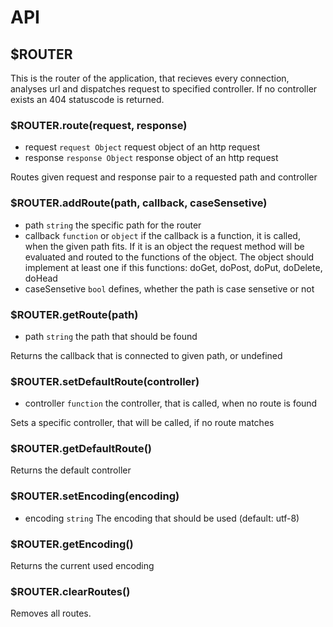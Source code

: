 
# API

## $ROUTER
This is the router of the application, that recieves every connection, analyses url and dispatches request to specified controller. If no controller exists an 404 statuscode is returned.

### $ROUTER.route(request, response)
* request `request Object` request object of an http request
* response `response Object` response object of an http request

Routes given request and response pair to a requested path and controller

### $ROUTER.addRoute(path, callback, caseSensetive)
* path `string` the specific path for the router
* callback `function` or `object` if the callback is a function, it is called, when the given path fits. If it is an object the request method will be evaluated and routed to the functions of the object. The object should implement at least one if this functions: doGet, doPost, doPut, doDelete, doHead
* caseSensetive `bool` defines, whether the path is case sensetive or not

### $ROUTER.getRoute(path)
* path `string` the path that should be found

Returns the callback that is connected to given path, or undefined

### $ROUTER.setDefaultRoute(controller)
* controller `function` the controller, that is called, when no route is found

Sets a specific controller, that will be called, if no route matches

### $ROUTER.getDefaultRoute()
Returns the default controller

### $ROUTER.setEncoding(encoding)
* encoding `string` The encoding that should be used (default: utf-8)

### $ROUTER.getEncoding()
Returns the current used encoding

### $ROUTER.clearRoutes()
Removes all routes.